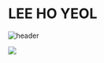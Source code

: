 # LEE HO YEOL

![header](https://capsule-render.vercel.app/api?type=waving&color=BDBDC8&height=150&section=header&text=LEE%20HOYEOL&fontSize=40)

                                               
<img src="https://capsule-render.vercel.app/api?type=waving&color=BDBDC8&height=150&section=footer" />
